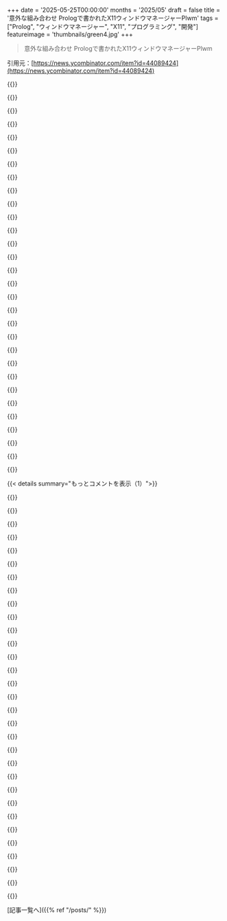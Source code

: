+++
date = '2025-05-25T00:00:00'
months = '2025/05'
draft = false
title = '意外な組み合わせ Prologで書かれたX11ウィンドウマネージャーPlwm'
tags = ["Prolog", "ウィンドウマネージャー", "X11", "プログラミング", "開発"]
featureimage = 'thumbnails/green4.jpg'
+++

> 意外な組み合わせ Prologで書かれたX11ウィンドウマネージャーPlwm

引用元：[https://news.ycombinator.com/item?id=44089424](https://news.ycombinator.com/item?id=44089424)




{{<matomeQuote body="ねえ，誰か「チュートリアルProlog」から「ガチのプロジェクトProlog」にどう移行すればいいか，教えてくれる？ チュートリアルと全然違うんだよね．Prologは面白そうだけど，おもちゃレベル以上のことやろうとすると，無限再帰とか無理ゲーにぶつかるんだよ．" userName="raron" createdAt="2025/05/25 22:43:53" color="#ff5733">}}




{{<matomeQuote body="これ，“ガチの”Prologのための最高の資料の一つだよ：https://www.metalevel.at/prolog 彼のYouTube動画もマジでヤバいくらい良いから見てみて．" userName="davidcox143" createdAt="2025/05/26 01:58:07" color="#ff33a1">}}




{{<matomeQuote body="うん，俺もそう思う．Markus Triskaは今一番良いPrologの資料だよ．超分かりやすいし，今風の書き方etc．使ってるんだよね．" userName="ioma8" createdAt="2025/05/26 08:08:20" color="#ff5733">}}




{{<matomeQuote body="俺もそれに同意だな．マジで高品質な動画だよ．説明の丁寧さがハンパない．Prolog使うつもりがなくても，聞いてみる価値はあるよ．" userName="sidkshatriya" createdAt="2025/05/26 07:23:59" color="#785bff">}}




{{<matomeQuote body="論理が中心の動詞や名詞を持つ言語が，どうして「数学じゃない」って言えんのか，ちょっと気になるんだよね．" userName="i80and" createdAt="2025/05/26 04:54:06" color="">}}




{{<matomeQuote body="多くの人はね，数学って言うと連続数学のことだって思ってるんだ．職場で，同僚はほぼ統計家か保険数理士なんだけど，大学で数学は微積分1だけだったって冗談で言うことがあるよ．もちろん，もっと数学はやってるんだけど，それは全部CS系のやつで，論理とかグラフや木みたいな離散構造なんだ．連続系のやつとは全然違う世界なんだよね．" userName="arnsholt" createdAt="2025/05/26 06:56:53" color="#ff33a1">}}




{{<matomeQuote body="こういう文化の違いは，トウモロコシの食べ方でさえ決まるんだぜ：http://bentilly.blogspot.com/2010/08/analysis-vs-algebra-pre...（弱い証拠だし，もっと強い研究で否定されてるんだけどね．）" userName="kqr" createdAt="2025/05/26 07:17:07" color="">}}




{{<matomeQuote body="離散数学って，微積分で出てくる連続曲線よりずっと分かりやすいよね．" userName="anthk" createdAt="2025/05/27 04:43:05" color="">}}




{{<matomeQuote body="でもまあ、ある種の数学だよね。" userName="actionfromafar" createdAt="2025/05/25 23:25:14" color="">}}




{{<matomeQuote body="WaylandのコンポジターAPIをプロトコルに置き換えるウィンドウマネージャーサービスができたらいいな。そうすれば、Waylandやコンポジターライブラリなしで、どんな言語でもWMが作れるようになるからさ。" userName="eikenberry" createdAt="2025/05/25 21:15:05" color="#ff5c5c">}}




{{<matomeQuote body="riverを見てごらんよ、まさに今こんな感じのことやってるみたいだよ！" userName="mackeye" createdAt="2025/05/26 04:47:36" color="#ff33a1">}}




{{<matomeQuote body="https://github.com/riverwm/river#future-plans" userName="lugu" createdAt="2025/05/26 14:10:16" color="#ff5c5c">}}




{{<matomeQuote body="すごいニュースだね！riverのことは知ってたけど、こんな機能（プロトコル化）を計画してるなんて知らなかったよ。タイリング専用じゃなさそうだし、まさに求めてたものになりそう。ありがとう！" userName="eikenberry" createdAt="2025/05/26 22:37:14" color="#ff33a1">}}




{{<matomeQuote body="APIじゃなくてプロトコルなものがもっと増えるといいのにね。" userName="pyinstallwoes" createdAt="2025/05/25 21:53:40" color="">}}




{{<matomeQuote body="違いを説明してもらえる？" userName="linux2647" createdAt="2025/05/25 22:27:13" color="#38d3d3">}}




{{<matomeQuote body="プロトコルはプリミティブと相互作用を定義し、APIは規定的で特定のインターフェースを持つ傾向がある。IETF RFCのSMTPとメールAPIの違いを考えると分かりやすいよ。APIはテストできるけど、プロトコルは仕様への準拠を確認する感じ。RPCやOOPと関係ないプロトコルもあるよ。" userName="fnordpiglet" createdAt="2025/05/26 00:39:26" color="#ff5c5c">}}




{{<matomeQuote body="詳しいわけじゃないけど、プロトコルは特定のフォーマットで別プロセスとやり取りするものだよ。既存を置き換えるより強力だと思うな。18行のPythonで書かれたX11 WMが良い例だよ。どんな言語でも既存コードと通信できるのがプロトコルの強みだね。" userName="spicybright" createdAt="2025/05/25 22:39:21" color="#ff33a1">}}




{{<matomeQuote body="＞私のお気に入りの例は、約18行のPythonで実装されたX11ウィンドウマネージャーです。<br>あの、そのプロジェクトがどこにあるか知ってますか？ほとんどの人にとって例としてかなり分かりやすそうです。" userName="xorbax" createdAt="2025/05/26 04:06:14" color="#ff5733">}}




{{<matomeQuote body="あのPythonプロジェクトのことはよく分からないんだけどさ、何年も前に数百行のCで書かれたこの超ミニマルなWMがすごく役に立ったんだ： https://github.com/dylanaraps/sowm<br>dwmとかより断然理解しやすかったね。" userName="alpaca128" createdAt="2025/05/26 08:41:51" color="#38d3d3">}}




{{<matomeQuote body="今年の始めにCで800行くらいの自作X11 WM ［1］ 作ったよ。長年dwm（4000行）使ってて書きたいと思ってて、steveWM ［2］ とTinyWM ［3］ の超小さいのがきっかけになったんだ。<br>［1］ - https://github.com/ChanderG/cellwm<br>［2］ - https://github.com/stodd1031/steveWM<br>［3］ - https://github.com/mackstann/tinywm" userName="ChanderG" createdAt="2025/05/26 10:32:21" color="#38d3d3">}}




{{<matomeQuote body="TinyWMは僕のRubyのWMの出発点でもあったよ。どれだけちょっとあれば始められるかってことを本当に痛感させてくれるんだ。" userName="vidarh" createdAt="2025/05/26 11:12:46" color="#38d3d3">}}




{{<matomeQuote body="もちろん！<br>https://github.com/mackstann/tinywm<br>ずいぶん前に一度動かしたことあるけど、僕には完璧に動いたよ。" userName="spicybright" createdAt="2025/05/27 21:13:59" color="#ff5733">}}




{{<matomeQuote body="どっちもあいまいだけど、GP（最初の投稿者）が言いたかったのは、FFIじゃなくてソケットみたいなのを使ってインターフェースしたいってことだと思うんだ。<br>この文脈での’プロトコル’には、Cのデータモデルとか呼び出し規約に頼れないから、追加のデータ記述レイヤーが必要になるんだよ。" userName="packetlost" createdAt="2025/05/25 23:32:15" color="">}}




{{<matomeQuote body="見方はいろいろあるけど：<br>ー プロトコルは記述的、APIは指示的<br>ー プロトコルは実装されるもの、APIは実装するもの" userName="rewgs" createdAt="2025/05/26 05:36:31" color="">}}




{{<matomeQuote body="プロトコルはSubwayの列みたいで、APIはバー＆レストランみたいな感じだよ。" userName="neuroelectron" createdAt="2025/05/25 23:02:09" color="">}}




{{<matomeQuote body="プロトコル ＝ データ構造とかコマンド含めて、チャンネル全体を定義するもの．<br>API ＝ どうやって接続するか．" userName="anthk" createdAt="2025/05/27 05:00:19" color="">}}




{{<matomeQuote body="何だって？ Waylandはプロトコルだよ．APIじゃない．" userName="PeakKS" createdAt="2025/05/25 23:46:03" color="">}}




{{<matomeQuote body="OPはcompositorとwindow managerを分離してprotocolで話させたいみたい。全然できるんだけど、今のWayland protocolとかにはない（たしか）。shell protocolにその片鱗があるかな？" userName="quotemstr" createdAt="2025/05/26 00:36:04" color="#ff33a1">}}




{{<matomeQuote body="もっと高レベルで、window manager特化のprotocolのことだよ。低レベルな操作は全部飛ばしてさ。" userName="eikenberry" createdAt="2025/05/26 01:08:55" color="">}}




{{<matomeQuote body="何に一番驚くか分かんないよ。Prologでwindow managerを書いたって事実か、そもそも誰かがPrologを使ってるって事実か。" userName="major505" createdAt="2025/05/26 12:10:55" color="#45d325">}}




{{< details summary="もっとコメントを表示（1）">}}

{{<matomeQuote body="＞そもそも誰かがPrologを使ってるって事実か。<br>これ見てよ: [URL]。面白いPrologの事実: 96〜00年、Windows NT 4の一部としてPrologプログラムが数千万人に配布されてたんだ: [URL]。今Prolog使うかって？今日NT4使ってる人がいるんだから…レトロコンピューティングとかノスタルジー的に楽しむなら、昔のラバランプを今見るのと一緒だよ。" userName="DaiPlusPlus" createdAt="2025/05/26 14:09:19" color="#45d325">}}




{{<matomeQuote body="すごくいいね。dwmに慣れてるなら自然に使えるはず。ただし、僕みたいにdwmのtagsをworkspaces以上（別の使い方）で使ってるなら話は別だけどね。作者はそうじゃないからtagsじゃなくてworkspacesとして実装したんだ。だから、これ（Plwm）は僕のdwmの代わりにはならないな。" userName="leephillips" createdAt="2025/05/25 18:43:00" color="#38d3d3">}}




{{<matomeQuote body="tagsって、一度分かると本当に素晴らしいアイデアだよね。でも、それに慣れてうまく使えるようになるまで1年くらいかかったのは認めざるを得ないな。" userName="ninjin" createdAt="2025/05/26 04:40:47" color="">}}




{{<matomeQuote body="なんか、Erlangだらけだった時のHNのトップページ思い出したな。" userName="B1FF_PSUVM" createdAt="2025/05/25 19:45:47" color="">}}




{{<matomeQuote body="面白い豆知識: Erlang interpreterの最初のバージョンはPrologで書かれたんだって。" userName="pona-a" createdAt="2025/05/25 19:49:32" color="#ff5733">}}




{{<matomeQuote body="ソースコード見てみたけど、めっちゃコンパクトだったよ。すげえな。" userName="smikhanov" createdAt="2025/05/25 22:37:01" color="">}}




{{<matomeQuote body="ただコンパクトなだけじゃなくて、すごく分かりやすいコメントがいっぱい書いてあるね。いいね！" userName="Y-bar" createdAt="2025/05/26 09:07:04" color="#45d325">}}




{{<matomeQuote body="今まで見たPrologと全然違う感じだね。論理のための宣言型言語を、ウィンドウマネージャーっていう実際アプリのためにひっくり返して使ってるなんて、マジすごいわ。ブラボー！" userName="echelon" createdAt="2025/05/25 22:47:56" color="#45d325">}}




{{<matomeQuote body="ウィンドウ管理とか、制約って一般的に論理プログラミングにめっちゃ合うよね。" userName="summarity" createdAt="2025/05/26 00:52:10" color="#ff33a1">}}




{{<matomeQuote body="X11向けだと、Schemeで書かれたのがあって、ちゃんと制約ソルバー使ってレイアウトしてたやつがあったよ。" userName="signa11" createdAt="2025/05/26 01:48:21" color="#ff5733">}}




{{<matomeQuote body="うわー、これ試さなきゃ。ドキュメントもいっぱいあるんだ！最高！" userName="YeGoblynQueenne" createdAt="2025/05/25 19:57:15" color="">}}




{{<matomeQuote body="これすごいね。Prolog詳しくないんだけど、これってPrologの論理機能使ってるの？それとも”関数的”な部分だけ？見た感じ’det’とか’semidet’ばっかで、論理的な使い方はしてなさそうに見えるんだけど、何か見落としてるかな？Prologは関数型としてもいいけど、論理機能をもっと使ってて欲しかったな。" userName="5-" createdAt="2025/05/26 11:49:09" color="#ff33a1">}}




{{<matomeQuote body="実は俺も去年PrologでX11のWM作り始めたんだ。他のことにかまけて放置しちゃったけど。最初は有理制約使ってBSP分割定義するモジュールからだった。そうすれば、有効なペインレイアウトを簡単に変えられるかなと思って。" userName="mbrock" createdAt="2025/05/26 15:03:52" color="#45d325">}}




{{<matomeQuote body="JSとかCSSで実装されてるWMってあるのかな？それか少なくともJS/CSSを使えるやつとか？Web技術でウィンドウ管理したり装飾したりできたら最高だね。" userName="Jerry2" createdAt="2025/05/26 16:01:50" color="">}}




{{<matomeQuote body="言語の選択はさておき、plwmに似てるWMとか、何かインスピレーションになったWMとかあるのか気になるな。" userName="bolangi" createdAt="2025/05/26 04:31:41" color="#ff33a1">}}




{{<matomeQuote body="全部ライブラリ入れてGentooでコンパイルしてみたんだけど、画面真っ暗でマウスカーソルしか出ないや。" userName="jimmaswell" createdAt="2025/05/26 04:53:10" color="">}}




{{<matomeQuote body="それってたいていのタイリングウィンドウマネージャーと同じじゃん。キーバインド見てみ？ターミナルか何か起動してみなよ。" userName="johnisgood" createdAt="2025/05/26 06:47:29" color="">}}




{{<matomeQuote body="キーバインド（あと README.md も全部）読んだけど、”launch”とかそういうコマンド期待してたのに何もなかったんだよね。”Increase number of master windows”ってのが一番有望そうだったけど何も起きなかった。唯一反応したコマンドは super+shift+q で終了するやつだけ。Xorg とか plwm のログにも異常はなかったよ。" userName="jimmaswell" createdAt="2025/05/26 18:26:44" color="#785bff">}}




{{<matomeQuote body="前からあるよ。<br>https://en.wikipedia.org/wiki/Scwm<br>あと、”GWM” ってのもあった。独自のlisp方言”WOOL”に基づいてて、少なくとも90年代初頭からあったみたい。<br>もっとメジャーなところだと、sawfish（elispっぽい何かを使ってたはず）とか stumpwm (Common Lisp) がいたね。" userName="mhd" createdAt="2025/05/25 20:42:27" color="#ff33a1">}}




{{<matomeQuote body="Sawfish（一時 Gnome の公式VMだった）は Lisp のプラグインがあったね（それとも本体も Lisp で書かれてたっけ？）" userName="anthk" createdAt="2025/05/27 05:03:06" color="">}}




{{<matomeQuote body="Guile Scheme で書かれたのがこれだよ。<br>https://wingolog.org/archives/2008/07/31/introducing-griddy" userName="pona-a" createdAt="2025/05/25 20:37:18" color="#ff5c5c">}}




{{<matomeQuote body="これは Lisp でカスタマイズできて、全体的にかなりイケてるよ。https://sawfish.tuxfamily.org/<br>もう何年も毎日楽しく使ってるんだ。:-) " userName="igorhvr" createdAt="2025/05/25 22:18:29" color="#ff5c5c">}}




{{<matomeQuote body="もうあるよ。<br>https://github.com/mwitmer/guile-wm<br>他の Scheme でも存在するかもしれないけど、FFI が Scheme 間で標準化されてないから、実装に依存しないのはなさそうかな。" userName="tmtvl" createdAt="2025/05/25 20:40:58" color="#785bff">}}




{{<matomeQuote body="1991年頃に作ったNeWSベースのX11ウィンドウマネージャーだよ。全部PostScriptで書いてて、パイメニューとかタブ付きウィンドウとかあったんだ。仮想デスクトップとかもあって、これらがシームレスに動いたんだ。リンク色々あるから見てね。僕はICCCMはマジで技術的な大災害だと思ってるよ。Jamie Zawinskiも「マッシュポテトで本棚作るみたい」って言ってる（笑）。X10時代のWMの話もあるよ。" userName="DonHopkins" createdAt="2025/05/25 20:47:52" color="#ff5c5c">}}




{{<matomeQuote body="見てくれてサンキュー！Sunは採用しなかったけど書くのは楽しかったな。ICCCMとか関連リンク、別のNeWSコード例も見てね。OWMにはXCalcのボタンを全部個別の窓として扱って、リサイズとかアイコン化できるようにするイースターエッグを仕込んでたんだ（コード付き）。XCalcはリサイズするとグリッドがずれて壊れたからね（笑）。あれはAthena Widgetがひどかった。僕らはそれ見て爆笑したけど、直してあげたかったんだ。ICCCM WMでもできなくはないけど、僕らのNeWS WMは自動でやってくれたんだよ。" userName="DonHopkins" createdAt="2025/05/26 15:55:38" color="#ff5c5c">}}




{{<matomeQuote body="Xaw3Dってxcalcのあのジオメトリの問題、解決したっけ？" userName="anthk" createdAt="2025/05/27 05:06:27" color="">}}




{{<matomeQuote body="”.pl”って Perl でよく使う拡張子じゃない？まさか Perl で書かれた Prolog インタプリタとか？（regex で）" userName="rclkrtrzckr" createdAt="2025/05/25 20:12:37" color="">}}




{{<matomeQuote body="Prolog の方が Perl より10年以上前から ”.pl” 使ってたんだよ。" userName="ajdude" createdAt="2025/05/25 20:21:19" color="">}}




{{<matomeQuote body="両方で使われてるから、ファイル拡張子だけで何の言語か推測するツールとかは混乱しちゃうよね。" userName="tikhonj" createdAt="2025/05/25 21:07:15" color="">}}




{{<matomeQuote body="Prolog は Perl より古いし、ファイル拡張子に「これはうちの！」って独占権主張する必要もないでしょ。" userName="jimjimjim" createdAt="2025/05/25 20:23:55" color="">}}

{{</details>}}



[記事一覧へ]({{% ref "/posts/" %}})
